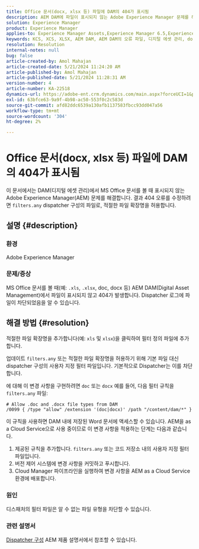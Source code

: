 ```yaml
---
title: Office 문서(docx, xlsx 등) 파일에 DAM의 404가 표시됨
description: AEM DAM에 파일이 표시되지 않는 Adobe Experience Manager 문제를 해결하는 방법에 대해 알아봅니다. Dispatcher 구성에서 filters.any 파일을 업데이트합니다.
solution: Experience Manager
product: Experience Manager
applies-to: Experience Manager Assets,Experience Manager 6.5,Experience Manager
keywords: KCS, XCS, XLSX, AEM DAM, AEM DAM의 오류 파일, 디지털 에셋 관리, doc, docx, office, 404 오류
resolution: Resolution
internal-notes: null
bug: false
article-created-by: Amol Mahajan
article-created-date: 5/21/2024 11:24:20 AM
article-published-by: Amol Mahajan
article-published-date: 5/21/2024 11:28:31 AM
version-number: 4
article-number: KA-22518
dynamics-url: https://adobe-ent.crm.dynamics.com/main.aspx?forceUCI=1&pagetype=entityrecord&etn=knowledgearticle&id=cbb530a6-6417-ef11-9f8a-6045bd006c82
exl-id: 63bfce63-9a9f-4b98-ac50-553f0c2c583d
source-git-commit: afd82ddc6539a130afb1137583fbcc93dd047a56
workflow-type: tm+mt
source-wordcount: '304'
ht-degree: 2%

---
```


# Office 문서(docx, xlsx 등) 파일에 DAM의 404가 표시됨


이 문서에서는 DAM(디지털 에셋 관리)에서 MS Office 문서를 볼 때 표시되지 않는 Adobe Experience Manager(AEM) 문제를 해결합니다. 결과 404 오류를 수정하려면 `filters.any` dispatcher 구성의 파일로, 적절한 파일 확장명을 허용합니다.

## 설명 {#description}


### 환경

Adobe Experience Manager

### 문제/증상

MS Office 문서를 볼 때(예: `.xls`, `.xlsx`, doc, docx 등) AEM DAM(Digital Asset Management)에서 파일이 표시되지 않고 404가 발생합니다. Dispatcher 로그에 파일이 차단되었음을 알 수 있습니다.


## 해결 방법 {#resolution}


적절한 파일 확장명을 추가합니다(예: `xls` 및 `xlsx`)을 클릭하여 필터 정의 파일에 추가합니다.

업데이트 `filters.any` 또는 적절한 파일 확장명을 허용하기 위해 기본 파일 대신 dispatcher 구성의 사용자 지정 필터 파일입니다. 기본적으로 Dispatcher는 이를 차단합니다.

에 대해 이 변경 사항을 구현하려면 `doc` 또는 `docx` 예를 들어, 다음 필터 규칙을 `filters.any` 파일:


```
# Allow .doc and .docx file types from DAM
/0099 { /type "allow" /extension '(doc|docx)' /path "/content/dam/*" }
```


이 규칙을 사용하면 DAM 내에 저장된 Word 문서에 액세스할 수 있습니다. AEM을 as a Cloud Service으로 사용 중이므로 이 변경 사항을 적용하는 단계는 다음과 같습니다.

1. 제공된 규칙을 추가합니다. `filters.any` 또는 코드 저장소 내의 사용자 지정 필터 파일입니다.
2. 버전 제어 시스템에 변경 사항을 커밋하고 푸시합니다.
3. Cloud Manager 파이프라인을 실행하여 변경 사항을 AEM as a Cloud Service 환경에 배포합니다.


### 원인

디스패처의 필터 파일은 알 수 없는 파일 유형을 차단할 수 있습니다.

### 관련 설명서

[Dispatcher 구성](https://experienceleague.adobe.com/docs/experience-manager-dispatcher/using/configuring/dispatcher-configuration.html?lang=en) AEM 제품 설명서에서 참조할 수 있습니다.
